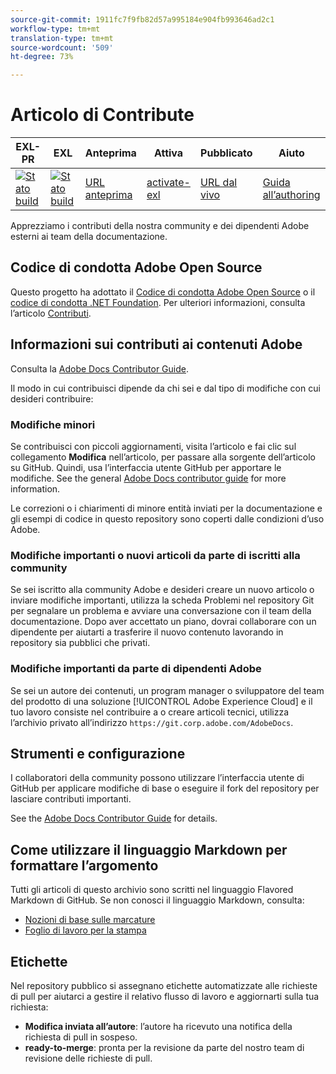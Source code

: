 ```yaml
---
source-git-commit: 1911fc7f9fb82d57a995184e904fb993646ad2c1
workflow-type: tm+mt
translation-type: tm+mt
source-wordcount: '509'
ht-degree: 73%

---
```

# Articolo di Contribute

| EXL-PR | EXL | Anteprima | Attiva | Pubblicato | Aiuto |
|--- |--- |--- |--- |--- |--- |
| [![Stato build](https://docs.ci.corp.adobe.com/view/exl-pr/job/target.en_pr-exl/badge/icon)](https://docs.ci.corp.adobe.com/view/exl-pr/job/target.en_pr-exl/lastBuild/) | [![Stato build](https://docs.ci.corp.adobe.com/view/exl-pr/job/target.en_exl/lastBuild/badge/icon)](https://docs.ci.corp.adobe.com/view/exl-pr/job/target.en_exl/lastBuild/lastBuild) | [URL anteprima](https://experienceleague.corp.adobe.com/docs/target/using/target-home.html?lang=en) | [activate-exl](https://docs.ci.corp.adobe.com/job/activate-exl/build/) | [URL dal vivo](https://experienceleague.adobe.com/docs/target/using/target-home.html?lang=en) | [Guida all’authoring](https://experienceleague.adobe.com/docs/authoring-guide-exl/using/home.html?lang=en) |

Apprezziamo i contributi della nostra community e dei dipendenti Adobe esterni ai team della documentazione.

## Codice di condotta Adobe Open Source

Questo progetto ha adottato il [Codice di condotta Adobe Open Source](code-of-conduct.md) o il [codice di condotta .NET Foundation](https://dotnetfoundation.org/code-of-conduct). Per ulteriori informazioni, consulta l’articolo [Contributi](contributing.md).

## Informazioni sui contributi ai contenuti Adobe

Consulta la [Adobe Docs Contributor Guide](https://docs.adobe.com/help/en/contributor/contributor-guide/introduction.html).

Il modo in cui contribuisci dipende da chi sei e dal tipo di modifiche con cui desideri contribuire:

### Modifiche minori

Se contribuisci con piccoli aggiornamenti, visita l’articolo e fai clic sul collegamento **Modifica** nell’articolo, per passare alla sorgente dell’articolo su GitHub. Quindi, usa l’interfaccia utente GitHub per apportare le modifiche. See the general [Adobe Docs contributor guide](https://docs.adobe.com/help/en/contributor/contributor-guide/introduction.html) for more information.

Le correzioni o i chiarimenti di minore entità inviati per la documentazione e gli esempi di codice in questo repository sono coperti dalle condizioni d’uso Adobe.

### Modifiche importanti o nuovi articoli da parte di iscritti alla community

Se sei iscritto alla community Adobe e desideri creare un nuovo articolo o inviare modifiche importanti, utilizza la scheda Problemi nel repository Git per segnalare un problema e avviare una conversazione con il team della documentazione. Dopo aver accettato un piano, dovrai collaborare con un dipendente per aiutarti a trasferire il nuovo contenuto lavorando in repository sia pubblici che privati.

<!--
If you submit a pull request with significant changes to documentation and code examples, you'll see a message in the pull request asking you to submit an online contribution license agreement (CLA). We need you to complete the online form before we can review your pull request.
-->

### Modifiche importanti da parte di dipendenti Adobe

Se sei un autore dei contenuti, un program manager o sviluppatore del team del prodotto di una soluzione [!UICONTROL Adobe Experience Cloud] e il tuo lavoro consiste nel contribuire a o creare articoli tecnici, utilizza l’archivio privato all’indirizzo `https://git.corp.adobe.com/AdobeDocs`.

<!--Employees from other parts of the Adobe world should use the public repo for minor updates.-->

## Strumenti e configurazione

I collaboratori della community possono utilizzare l’interfaccia utente di GitHub per applicare modifiche di base o eseguire il fork del repository per lasciare contributi importanti.

See the [Adobe Docs Contributor Guide](https://docs.adobe.com/help/en/contributor/contributor-guide/introduction.html) for details.

## Come utilizzare il linguaggio Markdown per formattare l’argomento

Tutti gli articoli di questo archivio sono scritti nel linguaggio Flavored Markdown di GitHub. Se non conosci il linguaggio Markdown, consulta:

* [Nozioni di base sulle marcature](https://help.github.com/articles/getting-started-with-writing-and-formatting-on-github/)
* [Foglio di lavoro per la stampa](https://guides.github.com/pdfs/markdown-cheatsheet-online.pdf)

## Etichette

Nel repository pubblico si assegnano etichette automatizzate alle richieste di pull per aiutarci a gestire il relativo flusso di lavoro e aggiornarti sulla tua richiesta:

* **Modifica inviata all’autore**: l’autore ha ricevuto una notifica della richiesta di pull in sospeso.
* **ready-to-merge**: pronta per la revisione da parte del nostro team di revisione delle richieste di pull.
